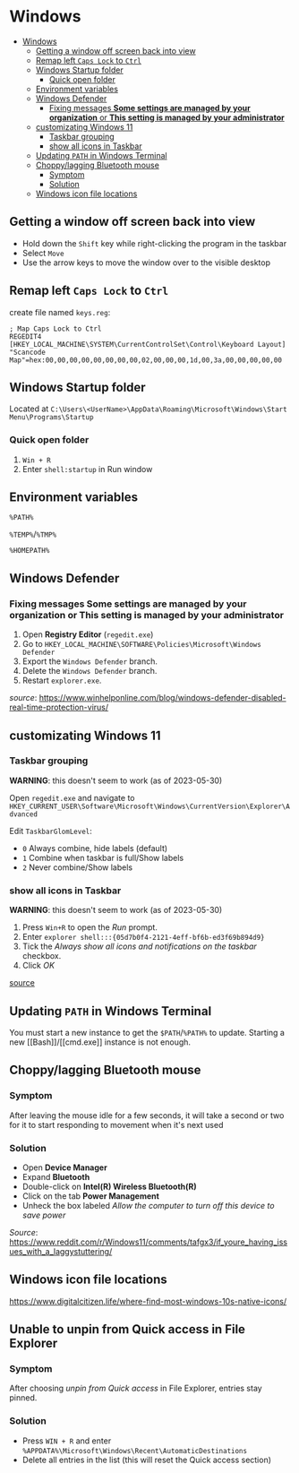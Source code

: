 # Windows

- [Windows](#windows)
  - [Getting a window off screen back into view](#getting-a-window-off-screen-back-into-view)
  - [Remap left `Caps Lock` to `Ctrl`](#remap-left-caps-lock-to-ctrl)
  - [Windows Startup folder](#windows-startup-folder)
    - [Quick open folder](#quick-open-folder)
  - [Environment variables](#environment-variables)
  - [Windows Defender](#windows-defender)
    - [Fixing messages **Some settings are managed by your organization** or **This setting is managed by your administrator**](#fixing-messages-some-settings-are-managed-by-your-organization-or-this-setting-is-managed-by-your-administrator)
  - [customizating Windows 11](#customizating-windows-11)
    - [Taskbar grouping](#taskbar-grouping)
    - [show all icons in Taskbar](#show-all-icons-in-taskbar)
  - [Updating `PATH` in Windows Terminal](#updating-path-in-windows-terminal)
  - [Choppy/lagging Bluetooth mouse](#choppylagging-bluetooth-mouse)
    - [Symptom](#symptom)
    - [Solution](#solution)
  - [Windows icon file locations](#windows-icon-file-locations)

## Getting a window off screen back into view

- Hold down the `Shift` key while right-clicking the program in the taskbar
- Select `Move`
- Use the arrow keys to move the window over to the visible desktop

## Remap left `Caps Lock` to `Ctrl`

create file named `keys.reg`:

```reg
; Map Caps Lock to Ctrl
REGEDIT4
[HKEY_LOCAL_MACHINE\SYSTEM\CurrentControlSet\Control\Keyboard Layout]
"Scancode Map"=hex:00,00,00,00,00,00,00,00,02,00,00,00,1d,00,3a,00,00,00,00,00
```

## Windows Startup folder

Located at `C:\Users\<UserName>\AppData\Roaming\Microsoft\Windows\Start Menu\Programs\Startup`

### Quick open folder

1. `Win + R`
2. Enter `shell:startup` in Run window

## Environment variables

`%PATH%`

`%TEMP%`/`%TMP%`

`%HOMEPATH%`

## Windows Defender

### Fixing messages **Some settings are managed by your organization** or **This setting is managed by your administrator**

1. Open **Registry Editor** (`regedit.exe`)
2. Go to `HKEY_LOCAL_MACHINE\SOFTWARE\Policies\Microsoft\Windows Defender`
3. Export the `Windows Defender` branch.
4. Delete the `Windows Defender` branch.
5. Restart `explorer.exe`.

_source_: <https://www.winhelponline.com/blog/windows-defender-disabled-real-time-protection-virus/>

## customizating Windows 11

### Taskbar grouping

**WARNING**: this doesn't seem to work (as of 2023-05-30)

Open `regedit.exe` and navigate to `HKEY_CURRENT_USER\Software\Microsoft\Windows\CurrentVersion\Explorer\Advanced`

Edit `TaskbarGlomLevel`:

- `0` Always combine, hide labels (default)
- `1` Combine when taskbar is full/Show labels
- `2` Never combine/Show labels

### show all icons in Taskbar

**WARNING**: this doesn't seem to work (as of 2023-05-30)

1. Press `Win+R` to open the _Run_ prompt.
2. Enter `explorer shell:::{05d7b0f4-2121-4eff-bf6b-ed3f69b894d9}`
3. Tick the _Always show all icons and notifications on the taskbar_ checkbox.
4. Click _OK_

[source](https://techcommunity.microsoft.com/t5/windows-11/quot-show-all-icons-in-system-tray-quot-option-in-windows11/m-p/3359877)

## Updating `PATH` in Windows Terminal

You must start a new instance to get the `$PATH`/`%PATH%` to update. Starting a new [[Bash]]/[[cmd.exe]] instance is not enough.

## Choppy/lagging Bluetooth mouse

### Symptom

After leaving the mouse idle for a few seconds, it will take a second or two for it to start responding to movement when it's next used

### Solution

- Open **Device Manager**
- Expand **Bluetooth**
- Double-click on **Intel(R) Wireless Bluetooth(R)**
- Click on the tab **Power Management**
- Unheck the box labeled _Allow the computer to turn off this device to save power_

_Source_: <https://www.reddit.com/r/Windows11/comments/tafgx3/if_youre_having_issues_with_a_laggystuttering/>

## Windows icon file locations

<https://www.digitalcitizen.life/where-find-most-windows-10s-native-icons/>

## Unable to unpin from Quick access in File Explorer

### Symptom

After choosing _unpin from Quick access_ in File Explorer, entries stay pinned.

### Solution

- Press `WIN + R` and enter `%APPDATA%\Microsoft\Windows\Recent\AutomaticDestinations`
- Delete all entries in the list (this will reset the Quick access section)
